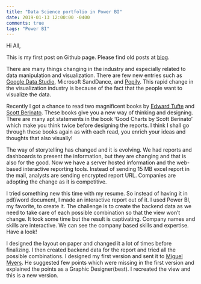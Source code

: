 ```yaml
---
title: "Data Science portfolio in Power BI"
date: 2019-01-13 12:00:00 -0400
comments: true
tags: "Power BI"
---
```


Hi All,

This is my first post on Github page. Please find old posts at [blog](https://ashishtele1992.wordpress.com/).

There are many things changing in the industry and especially related to data manipulation and visualization. There are few new entries such as [Google Data Studio](https://marketingplatform.google.com/about/data-studio/), Microsoft SandDance, and [Popily](http://developers.popily.com/). This rapid change in the visualization industry is because of the fact that the people want to visualize the data.

Recently I got a chance to read two magnificent books by [Edward Tufte](https://www.edwardtufte.com/tufte/) and [Scott Berinato](https://hbr.org/product/good-charts-the-hbr-guide-to-making-smarter-more-persuasive-data-visualizations/15005-PBK-ENG). These books give you a new way of thinking and designing. There are many apt statements in the book ‘Good Charts by Scott Berinato’ which make you think twice before designing the reports. I think I shall go through these books again as with each read, you enrich your ideas and thoughts that also visually!

The way of storytelling has changed and it is evolving. We had reports and dashboards to present the information, but they are changing and that is also for the good. Now we have a server hosted information and the web-based interactive reporting tools. Instead of sending 15 MB excel report in the mail, analysts are sending encrypted report URL. Companies are adopting the change as it is competitive.

I tried something new this time with my resume. So instead of having it in pdf/word document, I made an interactive report out of it. I used Power BI, my favorite, to create it. The challenge is to create the backend data as we need to take care of each possible combination so that the view won’t change. It took some time but the result is captivating. Company names and skills are interactive. We can see the company based skills and expertise. Have a look!

I designed the layout on paper and changed it a lot of times before finalizing. I then created backend data for the report and tried all the possible combinations. I designed my first version and sent it to [Miguel Myers](https://twitter.com/myersmiguel). He suggested few points which were missing in the first version and explained the points as a Graphic Designer(best). I recreated the view and this is a new version.


